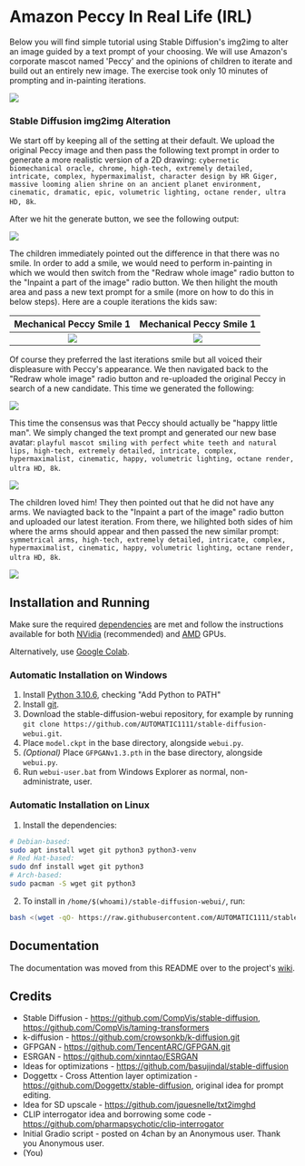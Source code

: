 # Amazon Peccy In Real Life (IRL) 
Below you will find simple tutorial using Stable Diffusion's img2img to alter an image guided by a text prompt of your choosing. We will use Amazon's corporate mascot named 'Peccy' and the opinions of children to iterate and build out an entirely new image. The exercise took only 10 minutes of prompting and in-painting iterations.  

![](peccy-original.png)

### Stable Diffusion img2img Alteration 
We start off by keeping all of the setting at their default. We upload the original Peccy image and then pass the following text prompt in order to generate a more realistic version of a 2D drawing: `cybernetic biomechanical oracle, chrome, high-tech, extremely detailed, intricate, complex, hypermaximalist, character design by HR Giger, massive looming alien shrine on an ancient planet environment, cinematic, dramatic, epic, volumetric lighting, octane render, ultra HD, 8k`.

After we hit the generate button, we see the following output:

![](peccy-img2img-iteration1.png)

The children immediately pointed out the difference in that there was no smile. In order to add a smile, we would need to perform in-painting in which we would then switch from the "Redraw whole image" radio button to the "Inpaint a part of the image" radio button. We then hilight the mouth area and pass a new text prompt for a smile (more on how to do this in below steps). Here are a couple iterations the kids saw: 

Mechanical Peccy Smile 1            |  Mechanical Peccy Smile 1 
:-------------------------:|:-------------------------:
![](mechanical-peccy-smile.png)  |  ![](mechanical-peccy-smile2.png) 



Of course they preferred the last iterations smile but all voiced their displeasure with Peccy's appearance. We then navigated back to the "Redraw whole image" radio button and re-uploaded the original Peccy in search of a new candidate. This time we generated the following: 

![](peccy-mechanical-iteration.png)

This time the consensus was that Peccy should actually be "happy little man". We simply changed the text prompt and generated our new base avatar: `playful mascot smiling with perfect white teeth and natural lips, high-tech, extremely detailed, intricate, complex, hypermaximalist, cinematic, happy, volumetric lighting, octane render, ultra HD, 8k`.

![](peccy-img2img-iteration5.png)

The children loved him! They then pointed out that he did not have any arms. We naviagted back to the "Inpaint a part of the image" radio button and uploaded our latest iteration. From there, we hilighted both sides of him where the arms should appear and then passed the new similar prompt:  `symmetrical arms, high-tech, extremely detailed, intricate, complex, hypermaximalist, cinematic, happy, volumetric lighting, octane render, ultra HD, 8k`.


![](peccy-inpainting-arms.png)





## Installation and Running
Make sure the required [dependencies](https://github.com/AUTOMATIC1111/stable-diffusion-webui/wiki/Dependencies) are met and follow the instructions available for both [NVidia](https://github.com/AUTOMATIC1111/stable-diffusion-webui/wiki/Install-and-Run-on-NVidia-GPUs) (recommended) and [AMD](https://github.com/AUTOMATIC1111/stable-diffusion-webui/wiki/Install-and-Run-on-AMD-GPUs) GPUs.

Alternatively, use [Google Colab](https://colab.research.google.com/drive/1Iy-xW9t1-OQWhb0hNxueGij8phCyluOh).

### Automatic Installation on Windows
1. Install [Python 3.10.6](https://www.python.org/downloads/windows/), checking "Add Python to PATH"
2. Install [git](https://git-scm.com/download/win).
3. Download the stable-diffusion-webui repository, for example by running `git clone https://github.com/AUTOMATIC1111/stable-diffusion-webui.git`.
4. Place `model.ckpt` in the base directory, alongside `webui.py`.
5. _*(Optional)*_ Place `GFPGANv1.3.pth` in the base directory, alongside `webui.py`.
6. Run `webui-user.bat` from Windows Explorer as normal, non-administrate, user.

### Automatic Installation on Linux
1. Install the dependencies:
```bash
# Debian-based:
sudo apt install wget git python3 python3-venv
# Red Hat-based:
sudo dnf install wget git python3
# Arch-based:
sudo pacman -S wget git python3
```
2. To install in `/home/$(whoami)/stable-diffusion-webui/`, run:
```bash
bash <(wget -qO- https://raw.githubusercontent.com/AUTOMATIC1111/stable-diffusion-webui/master/webui.sh)
```

## Documentation
The documentation was moved from this README over to the project's [wiki](https://github.com/AUTOMATIC1111/stable-diffusion-webui/wiki).

## Credits
- Stable Diffusion - https://github.com/CompVis/stable-diffusion, https://github.com/CompVis/taming-transformers
- k-diffusion - https://github.com/crowsonkb/k-diffusion.git
- GFPGAN - https://github.com/TencentARC/GFPGAN.git
- ESRGAN - https://github.com/xinntao/ESRGAN
- Ideas for optimizations - https://github.com/basujindal/stable-diffusion
- Doggettx - Cross Attention layer optimization - https://github.com/Doggettx/stable-diffusion, original idea for prompt editing.
- Idea for SD upscale - https://github.com/jquesnelle/txt2imghd
- CLIP interrogator idea and borrowing some code - https://github.com/pharmapsychotic/clip-interrogator
- Initial Gradio script - posted on 4chan by an Anonymous user. Thank you Anonymous user.
- (You)
